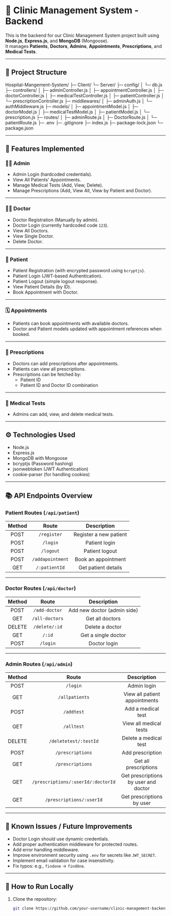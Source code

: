 # 🏥 Clinic Management System - Backend

This is the backend for our Clinic Management System project built using **Node.js**, **Express.js**, and **MongoDB** (Mongoose).  
It manages **Patients**, **Doctors**, **Admins**, **Appointments**, **Prescriptions**, and **Medical Tests**.

---

## 📂 Project Structure
Hospital-Mangement-System/
├─ Client/
└─ Server/
   ├─ config/
   │  └─ db.js
   ├─ controllers/
   │  ├─ adminController.js
   │  ├─ appointmentController.js
   │  ├─ doctorController.js
   │  ├─ medicalTestController.js
   │  ├─ patientController.js
   │  └─ prescriptionController.js
   ├─ middlewares/
   │  ├─ adminAuth.js
   │  └─ authMiddleware.js
   ├─ models/
   │  ├─ appointmentModel.js
   │  ├─ doctorModel.js
   │  ├─ medicalTestModel.js
   │  ├─ patientModel.js
   │  └─ prescription.js
   ├─ routes/
   │  ├─ adminRoute.js
   │  ├─ DoctorRoute.js
   │  └─ patientRoute.js
   ├─ .env
   ├─ .gitignore
   ├─ index.js
   ├─ package-lock.json
   └─ package.json


---

## 📌 Features Implemented

### 🧑‍💼 Admin

- Admin Login (hardcoded credentials).
- View All Patients' Appointments.
- Manage Medical Tests (Add, View, Delete).
- Manage Prescriptions (Add, View All, View by Patient and Doctor).

---

### 🧑‍⚕️ Doctor

- Doctor Registration (Manually by admin).
- Doctor Login (currently hardcoded code `123`).
- View All Doctors.
- View Single Doctor.
- Delete Doctor.

---

### 👤 Patient

- Patient Registration (with encrypted password using `bcryptjs`).
- Patient Login (JWT-based Authentication).
- Patient Logout (simple logout response).
- View Patient Details (by ID).
- Book Appointment with Doctor.

---

### 🗓️ Appointments

- Patients can book appointments with available doctors.
- Doctor and Patient models updated with appointment references when booked.

---

### 📝 Prescriptions

- Doctors can add prescriptions after appointments.
- Patients can view all prescriptions.
- Prescriptions can be fetched by:
  - Patient ID
  - Patient ID and Doctor ID combination

---

### 🧪 Medical Tests

- Admins can add, view, and delete medical tests.

---

## ⚙️ Technologies Used

- Node.js
- Express.js
- MongoDB with Mongoose
- bcryptjs (Password hashing)
- jsonwebtoken (JWT Authentication)
- cookie-parser (for handling cookies)

---

## 📚 API Endpoints Overview

### Patient Routes (`/api/patient`)

| Method | Route                   | Description                    |
|:------:|:------------------------:|:-------------------------------:|
| POST   | `/register`              | Register a new patient         |
| POST   | `/login`                 | Patient login                  |
| POST   | `/logout`                | Patient logout                 |
| POST   | `/addapointment`         | Book an appointment            |
| GET    | `/:patientId`            | Get patient details            |

---

### Doctor Routes (`/api/doctor`)

| Method | Route                    | Description                    |
|:------:|:-------------------------:|:-------------------------------:|
| POST   | `/add-doctor`             | Add new doctor (admin side)     |
| GET    | `/all-doctors`            | Get all doctors                 |
| DELETE | `/delete/:id`             | Delete a doctor                 |
| GET    | `/:id`                    | Get a single doctor             |
| POST   | `/login`                  | Doctor login                    |

---

### Admin Routes (`/api/admin`)

| Method | Route                     | Description                    |
|:------:|:--------------------------:|:-------------------------------:|
| POST   | `/login`                   | Admin login                    |
| GET    | `/allpatients`             | View all patient appointments  |
| POST   | `/addtest`                 | Add a medical test             |
| GET    | `/alltest`                 | View all medical tests         |
| DELETE | `/deletetest/:testId`       | Delete a medical test          |
| POST   | `/prescriptions`           | Add prescription               |
| GET    | `/prescriptions`           | Get all prescriptions          |
| GET    | `/prescriptions/:userId/:doctorId` | Get prescriptions by user and doctor |
| GET    | `/prescriptions/:userId`   | Get prescriptions by user      |

---

## 🛑 Known Issues / Future Improvements

- Doctor Login should use dynamic credentials.
- Add proper authentication middleware for protected routes.
- Add error handling middleware.
- Improve environment security using `.env` for secrets like `JWT_SECRET`.
- Implement email validation for case insensitivity.
- Fix typos: e.g., `findone` → `findOne`.

---

## 🚀 How to Run Locally

1. Clone the repository:
   ```bash
   git clone https://github.com/your-username/clinic-management-backend.git
